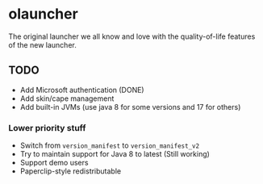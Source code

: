 # olauncher
The original launcher we all know and love with the quality-of-life features of the new launcher.

## TODO
- Add Microsoft authentication (DONE)
- Add skin/cape management
- Add built-in JVMs (use java 8 for some versions and 17 for others)

### Lower priority stuff
- Switch from `version_manifest` to `version_manifest_v2`
- Try to maintain support for Java 8 to latest (Still working)
- Support demo users
- Paperclip-style redistributable
